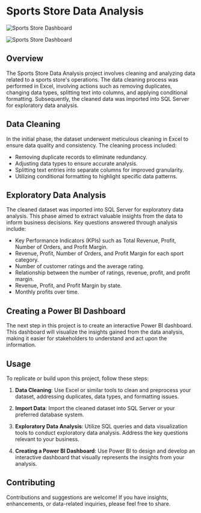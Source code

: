 # Sports Store Data Analysis
![Sports Store Dashboard](https://github.com/abdelrahman4578/Power-BI-Dashboards-/blob/5ed7bd2d431bf457bdecd0db80bf404a5bb4b610/SportsStore/Capture.PNG)

![Sports Store Dashboard](https://github.com/abdelrahman4578/Power-BI-Dashboards-/blob/5ed7bd2d431bf457bdecd0db80bf404a5bb4b610/SportsStore/Capture1.PNG)
## Overview

The Sports Store Data Analysis project involves cleaning and analyzing data related to a sports store's operations. The data cleaning process was performed in Excel, involving actions such as removing duplicates, changing data types, splitting text into columns, and applying conditional formatting. Subsequently, the cleaned data was imported into SQL Server for exploratory data analysis.

## Data Cleaning

In the initial phase, the dataset underwent meticulous cleaning in Excel to ensure data quality and consistency. The cleaning process included:

- Removing duplicate records to eliminate redundancy.
- Adjusting data types to ensure accurate analysis.
- Splitting text entries into separate columns for improved granularity.
- Utilizing conditional formatting to highlight specific data patterns.

## Exploratory Data Analysis

The cleaned dataset was imported into SQL Server for exploratory data analysis. This phase aimed to extract valuable insights from the data to inform business decisions. Key questions answered through analysis include:

- Key Performance Indicators (KPIs) such as Total Revenue, Profit, Number of Orders, and Profit Margin.
- Revenue, Profit, Number of Orders, and Profit Margin for each sport category.
- Number of customer ratings and the average rating.
- Relationship between the number of ratings, revenue, profit, and profit margin.
- Revenue, Profit, and Profit Margin by state.
- Monthly profits over time.

## Creating a Power BI Dashboard

The next step in this project is to create an interactive Power BI dashboard. This dashboard will visualize the insights gained from the data analysis, making it easier for stakeholders to understand and act upon the information.

## Usage

To replicate or build upon this project, follow these steps:

1. **Data Cleaning**: Use Excel or similar tools to clean and preprocess your dataset, addressing duplicates, data types, and formatting issues.

2. **Import Data**: Import the cleaned dataset into SQL Server or your preferred database system.

3. **Exploratory Data Analysis**: Utilize SQL queries and data visualization tools to conduct exploratory data analysis. Address the key questions relevant to your business.

4. **Creating a Power BI Dashboard**: Use Power BI to design and develop an interactive dashboard that visually represents the insights from your analysis.

## Contributing

Contributions and suggestions are welcome! If you have insights, enhancements, or data-related inquiries, please feel free to share.


